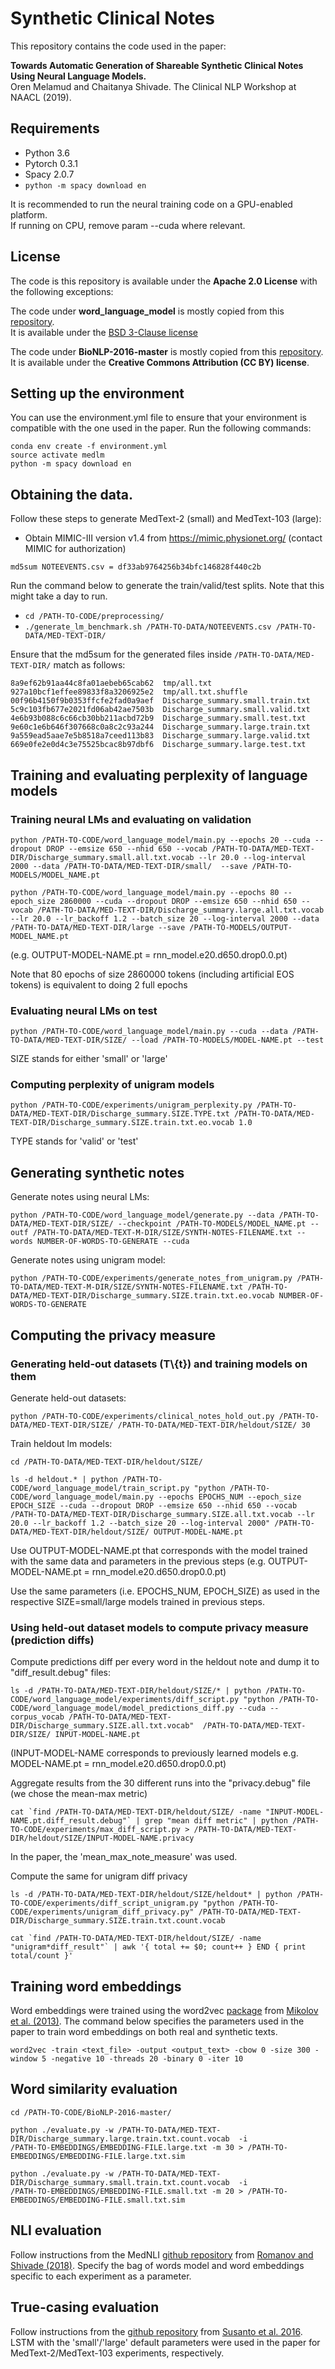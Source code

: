 # Synthetic Clinical Notes
This repository contains the code used in the paper:

**Towards Automatic Generation of Shareable Synthetic Clinical Notes Using Neural Language Models.**   
Oren Melamud and Chaitanya Shivade. The Clinical NLP Workshop at NAACL (2019).

## Requirements

* Python 3.6
* Pytorch 0.3.1
* Spacy 2.0.7
* `python -m spacy download en`

It is recommended to run the neural training code on a GPU-enabled platform.   
If running on CPU, remove param --cuda where relevant.

## License

The code is this repository is available under the **Apache 2.0 License** with the following exceptions:

The code under **word_language_model** is mostly copied from this [repository](https://github.com/pytorch/examples/tree/master/word_language_model).      
It is available under the [BSD 3-Clause license](https://github.com/pytorch/examples/blob/master/LICENSE)   

The code under **BioNLP-2016-master** is mostly copied from this [repository](https://github.com/cambridgeltl/BioNLP-2016).   
It is available under the **Creative Commons Attribution (CC BY) license**.

## Setting up the environment

You can use the environment.yml file to ensure that your environment is compatible with the one used in the paper. Run the following commands: 

```
conda env create -f environment.yml
source activate medlm
python -m spacy download en
```

## Obtaining the data. 

Follow these steps to generate MedText-2 (small) and MedText-103 (large):
* Obtain MIMIC-III version v1.4 from https://mimic.physionet.org/ (contact MIMIC for authorization)  
```
md5sum NOTEEVENTS.csv = df33ab9764256b34bfc146828f440c2b
```

Run the command below to generate the train/valid/test splits. Note that this might take a day to run.
* `cd /PATH-TO-CODE/preprocessing/`
* `./generate_lm_benchmark.sh /PATH-TO-DATA/NOTEEVENTS.csv /PATH-TO-DATA/MED-TEXT-DIR/`

Ensure that the md5sum for the generated files inside `/PATH-TO-DATA/MED-TEXT-DIR/` match as follows:

```
8a9ef62b91aa44c8fa01aebeb65cab62  tmp/all.txt
927a10bcf1effee89833f8a3206925e2  tmp/all.txt.shuffle
00f96b4150f9b0353ffcfe2fad0a9aef  Discharge_summary.small.train.txt
5c9c103fb677e2021fd06ab42ae7503b  Discharge_summary.small.valid.txt
4e6b93b088c6c66cb30bb211acbd72b9  Discharge_summary.small.test.txt
9e60c1e6b646f307668c0a8c2c93a244  Discharge_summary.large.train.txt
9a559ead5aae7e5b8518a7ceed113b83  Discharge_summary.large.valid.txt
669e0fe2e0d4c3e75525bcac8b97dbf6  Discharge_summary.large.test.txt
```


## Training and evaluating perplexity of language models

### Training neural LMs and evaluating on validation

```
python /PATH-TO-CODE/word_language_model/main.py --epochs 20 --cuda --dropout DROP --emsize 650 --nhid 650 --vocab /PATH-TO-DATA/MED-TEXT-DIR/Discharge_summary.small.all.txt.vocab --lr 20.0 --log-interval 2000 --data /PATH-TO-DATA/MED-TEXT-DIR/small/  --save /PATH-TO-MODELS/MODEL_NAME.pt
```

```
python /PATH-TO-CODE/word_language_model/main.py --epochs 80 --epoch_size 2860000 --cuda --dropout DROP --emsize 650 --nhid 650 --vocab /PATH-TO-DATA/MED-TEXT-DIR/Discharge_summary.large.all.txt.vocab --lr 20.0 --lr_backoff 1.2 --batch_size 20 --log-interval 2000 --data /PATH-TO-DATA/MED-TEXT-DIR/large --save /PATH-TO-MODELS/OUTPUT-MODEL_NAME.pt
```

(e.g. OUTPUT-MODEL-NAME.pt = rnn_model.e20.d650.drop0.0.pt)

Note that 80 epochs of size 2860000 tokens (including artificial EOS tokens) is equivalent to doing 2 full epochs

### Evaluating neural LMs on test 

```
python /PATH-TO-CODE/word_language_model/main.py --cuda --data /PATH-TO-DATA/MED-TEXT-DIR/SIZE/ --load /PATH-TO-MODELS/MODEL-NAME.pt --test
```

SIZE stands for either 'small' or 'large'


### Computing perplexity of unigram models

```
python /PATH-TO-CODE/experiments/unigram_perplexity.py /PATH-TO-DATA/MED-TEXT-DIR/Discharge_summary.SIZE.TYPE.txt /PATH-TO-DATA/MED-TEXT-DIR/Discharge_summary.SIZE.train.txt.eo.vocab 1.0
```

TYPE stands for 'valid' or 'test'


## Generating synthetic notes

Generate notes using neural LMs:   
```
python /PATH-TO-CODE/word_language_model/generate.py --data /PATH-TO-DATA/MED-TEXT-DIR/SIZE/ --checkpoint /PATH-TO-MODELS/MODEL_NAME.pt --outf /PATH-TO-DATA/MED-TEXT-M-DIR/SIZE/SYNTH-NOTES-FILENAME.txt --words NUMBER-OF-WORDS-TO-GENERATE --cuda
```

Generate notes using unigram model:    
```
python /PATH-TO-CODE/experiments/generate_notes_from_unigram.py /PATH-TO-DATA/MED-TEXT-M-DIR/SIZE/SYNTH-NOTES-FILENAME.txt /PATH-TO-DATA/MED-TEXT-DIR/Discharge_summary.SIZE.train.txt.eo.vocab NUMBER-OF-WORDS-TO-GENERATE
```

## Computing the privacy measure

### Generating held-out datasets (T\\{t}) and training models on them

Generate held-out datasets:

```
python /PATH-TO-CODE/experiments/clinical_notes_hold_out.py /PATH-TO-DATA/MED-TEXT-DIR/SIZE/ /PATH-TO-DATA/MED-TEXT-DIR/heldout/SIZE/ 30
```

Train heldout lm models:

```
cd /PATH-TO-DATA/MED-TEXT-DIR/heldout/SIZE/
```
```
ls -d heldout.* | python /PATH-TO-CODE/word_language_model/train_script.py "python /PATH-TO-CODE/word_language_model/main.py --epochs EPOCHS_NUM --epoch_size EPOCH_SIZE --cuda --dropout DROP --emsize 650 --nhid 650 --vocab /PATH-TO-DATA/MED-TEXT-DIR/Discharge_summary.SIZE.all.txt.vocab --lr 20.0 --lr_backoff 1.2 --batch_size 20 --log-interval 2000" /PATH-TO-DATA/MED-TEXT-DIR/heldout/SIZE/ OUTPUT-MODEL-NAME.pt
```

Use OUTPUT-MODEL-NAME.pt that corresponds with the model trained with the same data and parameters in the previous steps
(e.g. OUTPUT-MODEL-NAME.pt = rnn_model.e20.d650.drop0.0.pt)

Use the same parameters (i.e. EPOCHS_NUM, EPOCH_SIZE) as used in the respective SIZE=small/large models trained in previous steps.


### Using held-out dataset models to compute privacy measure (prediction diffs)


Compute predictions diff per every word in the heldout note and dump it to "diff_result.debug" files:

```
ls -d /PATH-TO-DATA/MED-TEXT-DIR/heldout/SIZE/* | python /PATH-TO-CODE/word_language_model/experiments/diff_script.py "python /PATH-TO-CODE/word_language_model/model_predictions_diff.py --cuda --corpus_vocab /PATH-TO-DATA/MED-TEXT-DIR/Discharge_summary.SIZE.all.txt.vocab"  /PATH-TO-DATA/MED-TEXT-DIR/SIZE/ INPUT-MODEL-NAME.pt
```

(INPUT-MODEL-NAME corresponds to previously learned models e.g. MODEL-NAME.pt = rnn_model.e20.d650.drop0.0.pt)

Aggregate results from the 30 different runs into the "privacy.debug" file (we chose the mean-max metric)

```
cat `find /PATH-TO-DATA/MED-TEXT-DIR/heldout/SIZE/ -name "INPUT-MODEL-NAME.pt.diff_result.debug"` | grep "mean diff metric" | python /PATH-TO-CODE/experiments/max_diff_script.py > /PATH-TO-DATA/MED-TEXT-DIR/heldout/SIZE/INPUT-MODEL-NAME.privacy
```

In the paper, the 'mean_max_note_measure' was used.

Compute the same for unigram diff privacy

```
ls -d /PATH-TO-DATA/MED-TEXT-DIR/heldout/SIZE/heldout* | python /PATH-TO-CODE/experiments/diff_script_unigram.py "python /PATH-TO-CODE/experiments/unigram_diff_privacy.py" /PATH-TO-DATA/MED-TEXT-DIR/Discharge_summary.SIZE.train.txt.count.vocab
```
```
cat `find /PATH-TO-DATA/MED-TEXT-DIR/heldout/SIZE/ -name "unigram*diff_result"` | awk '{ total += $0; count++ } END { print total/count }'
```

## Training word embeddings 

Word embeddings were trained using the word2vec [package](https://code.google.com/archive/p/word2vec/) from [Mikolov et al. (2013)](http://arxiv.org/pdf/1301.3781.pdf). The command below specifies the parameters used in the paper to train word embeddings on both real and synthetic texts.

```
word2vec -train <text_file> -output <output_text> -cbow 0 -size 300 -window 5 -negative 10 -threads 20 -binary 0 -iter 10
```

## Word similarity evaluation

```
cd /PATH-TO-CODE/BioNLP-2016-master/
```
```
python ./evaluate.py -w /PATH-TO-DATA/MED-TEXT-DIR/Discharge_summary.large.train.txt.count.vocab  -i 
/PATH-TO-EMBEDDINGS/EMBEDDING-FILE.large.txt -m 30 > /PATH-TO-EMBEDDINGS/EMBEDDING-FILE.large.txt.sim
```
```
python ./evaluate.py -w /PATH-TO-DATA/MED-TEXT-DIR/Discharge_summary.small.train.txt.count.vocab  -i 
/PATH-TO-EMBEDDINGS/EMBEDDING-FILE.small.txt -m 20 > /PATH-TO-EMBEDDINGS/EMBEDDING-FILE.small.txt.sim
```

## NLI evaluation
Follow instructions from the MedNLI [github repository](https://github.com/jgc128/mednli_baseline) from [Romanov and Shivade (2018)](). Specify the bag of words model and word embeddings specific to each experiment as a parameter. 


## True-casing evaluation
Follow instructions from the [github repository](https://github.com/raymondhs/char-rnn-truecase) from [Susanto et al. 2016](https://www.aclweb.org/anthology/D16-1225). LSTM with the 'small'/'large' default parameters were used in the paper for MedText-2/MedText-103 experiments, respectively.


